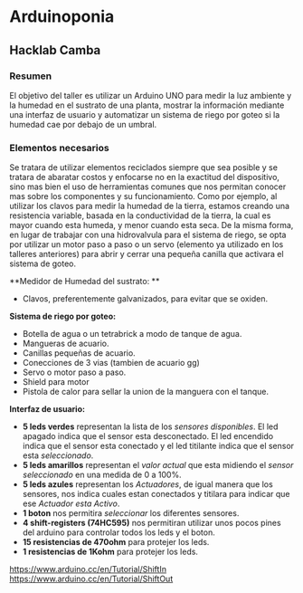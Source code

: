 # Arduinoponia
## Hacklab Camba

### **Resumen**
El objetivo del taller es utilizar un Arduino UNO para medir la luz ambiente y la humedad en el sustrato de una planta, mostrar la información mediante una interfaz de usuario y automatizar un sistema de riego por goteo si la humedad cae por debajo de un umbral.


### **Elementos necesarios**
Se tratara de utilizar elementos reciclados siempre que sea posible y se tratara de abaratar costos y enfocarse no en la exactitud del dispositivo, sino mas bien el uso de herramientas comunes que nos permitan conocer mas sobre los componentes y su funcionamiento. Como por ejemplo, al utilizar los clavos para medir la humedad de la tierra, estamos creando una resistencia variable, basada en la conductividad de la tierra, la cual es mayor cuando esta humeda, y menor cuando esta seca.
De la misma forma, en lugar de trabajar con una hidrovalvula para el sistema de riego, se opta por utilizar un motor paso a paso o un servo (elemento ya utilizado en los talleres anteriores) para abrir y cerrar una pequeña canilla que activara el sistema de goteo.

**Medidor de Humedad del sustrato: **
- Clavos, preferentemente galvanizados, para evitar que se oxiden.


**Sistema de riego por goteo:**
- Botella de agua o un tetrabrick a modo de tanque de agua.
- Mangueras de acuario.
- Canillas pequeñas de acuario.
- Conecciones de 3 vias (tambien de acuario gg)
- Servo o motor paso a paso.
- Shield para motor
- Pistola de calor para sellar la union de la manguera con el tanque.

**Interfaz de usuario:**

- **5 leds verdes** representan la lista de los *sensores disponibles*. El led apagado indica que el sensor esta desconectado. El led encendido indica que el sensor esta conectado y el led titilante indica que el sensor esta *seleccionado*.
- **5 leds amarillos** representan el *valor actual* que esta midiendo el *sensor seleccionado* en una medida de 0 a 100%.
- **5 leds azules** representan los *Actuadores*, de igual manera que los sensores, nos indica cuales estan conectados y titilara para indicar que ese *Actuador esta Activo*.
- **1 boton** nos permitira *seleccionar* los diferentes sensores.
- **4 shift-registers (74HC595)** nos permitiran utilizar unos pocos pines del arduino para controlar todos los leds y el boton.
- **15 resistencias de 470ohm** para protejer los leds.
- **1 resistencias de 1Kohm** para protejer los leds.


https://www.arduino.cc/en/Tutorial/ShiftIn
https://www.arduino.cc/en/Tutorial/ShiftOut
